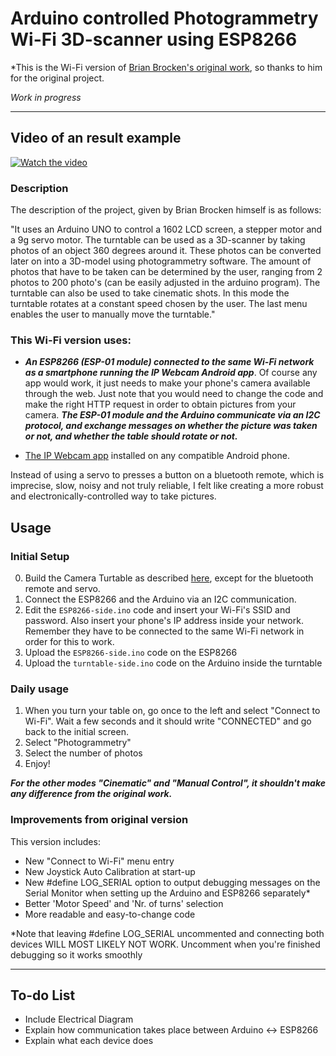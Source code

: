 # Arduino controlled Photogrammetry Wi-Fi 3D-scanner using ESP8266

*This is the Wi-Fi version of [Brian Brocken's original work](https://hackaday.io/project/168301-arduino-controlled-photogrammetry-3d-scanner), so thanks to him for the original project.

*Work in progress*

-------------------------------------------
Video of an result example
-------------------------------------------
[![Watch the video](black-panther.gif)](https://www.youtube.com/watch?v=YgXV4LTF02c)

### Description

The description of the project, given by Brian Brocken himself is as follows:

"It uses an Arduino UNO to control a 1602 LCD screen, a stepper motor and a 9g servo motor. The turntable can be used as a 3D-scanner by taking photos of an object 360 degrees around it. These photos can be converted later on into a 3D-model using photogrammetry software. The amount of photos that have to be taken can be determined by the user, ranging from 2 photos to 200 photo's (can be easily adjusted in the arduino program). The turntable can also be used to take cinematic shots. In this mode the turntable rotates at a constant speed chosen by the user. The last menu enables the user to manually move the turntable."

### This Wi-Fi version uses:

- ***An ESP8266 (ESP-01 module) connected to the same Wi-Fi network as a smartphone running the IP Webcam Android app***. Of course any app would work, it just needs to make your phone's camera available through the web. Just note that you would need to change the code and make the right HTTP request in order to obtain pictures from your camera. ***The ESP-01 module and the Arduino communicate via an I2C protocol, and exchange messages on whether the picture was taken or not, and whether the table should rotate or not.***

- [The IP Webcam app](https://play.google.com/store/apps/details?id=com.pas.webcam&hl=en) installed on any compatible Android phone.

Instead of using a servo to presses a button on a bluetooth remote, which is imprecise, slow, noisy and not truly reliable, I felt like creating a more robust and electronically-controlled way to take pictures. 



## Usage
### Initial Setup
0. Build the Camera Turtable as described [here](https://hackaday.io/project/168301-arduino-controlled-photogrammetry-3d-scanner), except for the bluetooth remote and servo.
1. Connect the ESP8266 and the Arduino via an I2C communication.
2. Edit the `ESP8266-side.ino` code and insert your Wi-Fi's SSID and password. Also insert your phone's IP address inside your network. Remember they have to be connected to the same Wi-Fi network in order for this to work.
3. Upload the `ESP8266-side.ino` code on the ESP8266
4. Upload the `turntable-side.ino` code on the Arduino inside the turntable

### Daily usage
1. When you turn your table on, go once to the left and select "Connect to Wi-Fi". Wait a few seconds and it should write "CONNECTED" and go back to the initial screen.
2. Select "Photogrammetry"
3. Select the number of photos
4. Enjoy!

***For the other modes "Cinematic" and "Manual Control", it shouldn't make any difference from the original work.***

### Improvements from original version

This version includes:

- New "Connect to Wi-Fi" menu entry
- New Joystick Auto Calibration at start-up
- New #define LOG_SERIAL option to output debugging messages on the Serial Monitor when setting up the Arduino and ESP8266 separately*
- Better 'Motor Speed' and 'Nr. of turns' selection
- More readable and easy-to-change code

*Note that leaving #define LOG_SERIAL uncommented and connecting both devices WILL MOST LIKELY NOT WORK. Uncomment when you're finished debugging so it works smoothly


---------------------------------------
To-do List
---------------------------------------

- Include Electrical Diagram 
- Explain how communication takes place between Arduino <-> ESP8266
- Explain what each device does

